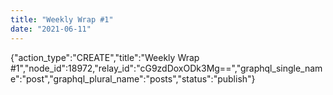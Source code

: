 ```yaml
---
title: "Weekly Wrap #1"
date: "2021-06-11"
---
```


{"action\_type":"CREATE","title":"Weekly Wrap #1","node\_id":18972,"relay\_id":"cG9zdDoxODk3Mg==","graphql\_single\_name":"post","graphql\_plural\_name":"posts","status":"publish"}
